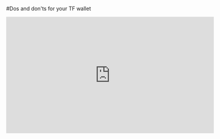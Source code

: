 #Dos and don'ts for your TF wallet

<iframe width="560" height="315" src="https://www.youtube.com/embed/aCmulunF2So?list=PLTGQlepPqwUXzZ12NxCEXuCWwJJO9SE95" frameborder="0" allow="autoplay; encrypted-media;" allowfullscreen></iframe>
